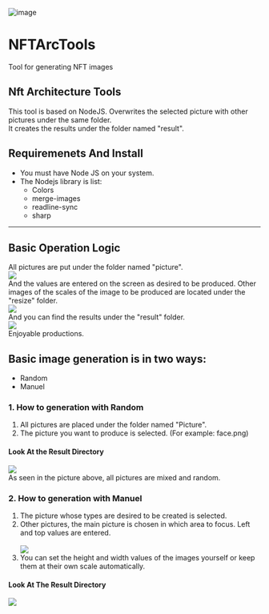 ![image](https://user-images.githubusercontent.com/81925511/151658649-2f33f38d-3914-4813-b103-1362cd524594.png)
# NFTArcTools
Tool for generating NFT images
<h2>Nft Architecture Tools</h2>
This tool is based on NodeJS. Overwrites the selected picture with other pictures under the same folder. <br/>It creates the results under the folder named "result".
<br/>
<h2>Requiremenets And Install</h2>
<ul>
  <li>You must have Node JS on your system.</li>
  <li> The Nodejs library is list:
    <ul>
      <li>Colors</li>
      <li>merge-images</li>
      <li>readline-sync</li>
      <li>sharp</li>
    </ul>
  </li>
</ul>
<hr/>
<h2>Basic Operation Logic</h2>
<p>
  All pictures are put under the folder named "picture".
  <br/>
  <img src="https://user-images.githubusercontent.com/81925511/151659601-076d471b-84fa-48d5-851f-5de554d405e8.png">
  <br/>
  And the values are entered on the screen as desired to be produced. Other images of the scales of the image to be produced are located under the "resize" folder.     <br/>
  <image src="https://user-images.githubusercontent.com/81925511/151659629-d95499b6-7826-4602-bde9-03e0c4f192b2.png">
  <br/>
  And you can find the results under the "result" folder.
  <br/>
  <img src="https://user-images.githubusercontent.com/81925511/151659641-5881e1bc-c098-490c-a409-33f9abd98204.png">
<br/>Enjoyable productions.
  </p>
<h2>Basic image generation is in two ways:</h2>
<ul>
  <li>
      Random
  </li>
  <li>
      Manuel
  </li>
</ul>
<h3>1. How to generation with Random</h3>
<ol>
  <li> All pictures are placed under the folder named "Picture".</li>
  <li> The picture you want to produce is selected. (For example: face.png) </li>  
</ol>  
<h4>Look At the Result Directory</h4>
<img src="https://user-images.githubusercontent.com/81925511/151658835-3231e1c6-2293-47ca-bb03-9c506fd25e39.png">
<br/>
As seen in the picture above, all pictures are mixed and random.
<h3>2. How to generation with Manuel</h3>
<ol>
  <li>The picture whose types are desired to be created is selected.</li>
  <li>Other pictures, the main picture is chosen in which area to focus. Left and top values are entered.</li>
  <br/>
<img src="https://user-images.githubusercontent.com/81925511/151659332-4a280767-b864-40e6-9204-e261224f5e1f.png">
  
  <li>
    You can set the height and width values of the images yourself or keep them at their own scale automatically.
  </li>
</ol>
<h4>Look At The Result Directory</h4>
<img src="https://user-images.githubusercontent.com/81925511/151659408-29443451-c82a-4018-94c1-8dd70ad6deba.png">




